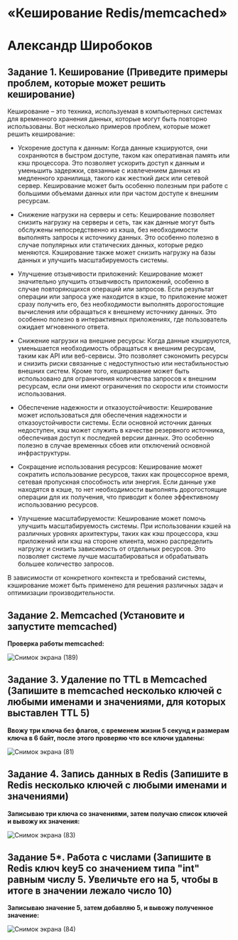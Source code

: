 # «Кеширование Redis/memcached»
# Александр Широбоков
## Задание 1. Кеширование (Приведите примеры проблем, которые может решить кеширование)
Кеширование – это техника, используемая в компьютерных системах для временного хранения данных, которые могут быть повторно использованы. Вот несколько примеров проблем, которые может решить кеширование:

 - Ускорение доступа к данным: Когда данные кэшируются, они сохраняются в быстром доступе, таком как оперативная память или кэш процессора. Это позволяет ускорить доступ к данным и уменьшить задержки, связанные с извлечением данных из медленного хранилища, такого как жесткий диск или сетевой сервер. Кеширование может быть особенно полезным при работе с большими объемами данных или при частом доступе к внешним ресурсам.

 - Снижение нагрузки на серверы и сеть: Кеширование позволяет снизить нагрузку на серверы и сеть, так как данные могут быть обслужены непосредственно из кэша, без необходимости выполнять запросы к источнику данных. Это особенно полезно в случае популярных или статических данных, которые редко меняются. Кэширование также может снизить нагрузку на базы данных и улучшить масштабируемость системы.

 - Улучшение отзывчивости приложений: Кеширование может значительно улучшить отзывчивость приложений, особенно в случае повторяющихся операций или запросов. Если результат операции или запроса уже находится в кэше, то приложение может сразу получить его, без необходимости выполнять дорогостоящие вычисления или обращаться к внешнему источнику данных. Это особенно полезно в интерактивных приложениях, где пользователь ожидает мгновенного ответа.

 - Снижение нагрузки на внешние ресурсы: Когда данные кэшируются, уменьшается необходимость обращаться к внешним ресурсам, таким как API или веб-сервисы. Это позволяет сэкономить ресурсы и снизить риски связанные с недоступностью или нестабильностью внешних систем. Кроме того, кеширование может быть использовано для ограничения количества запросов к внешним ресурсам, если они имеют ограничения по скорости или стоимости использования.

 - Обеспечение надежности и отказоустойчивости: Кеширование может использоваться для обеспечения надежности и отказоустойчивости системы. Если основной источник данных недоступен, кэш может служить в качестве резервного источника, обеспечивая доступ к последней версии данных. Это особенно полезно в случае временных сбоев или отключений основной инфраструктуры.

 - Сокращение использования ресурсов: Кеширование может сократить использование ресурсов, таких как процессорное время, сетевая пропускная способность или энергия. Если данные уже находятся в кэше, то нет необходимости выполнять дорогостоящие операции для их получения, что приводит к более эффективному использованию ресурсов.

 - Улучшение масштабируемости: Кеширование может помочь улучшить масштабируемость системы. При использовании кэшей на различных уровнях архитектуры, таких как кэш процессора, кэш приложений или кэш на стороне клиента, можно распределить нагрузку и снизить зависимость от отдельных ресурсов. Это позволяет системе лучше масштабироваться и обрабатывать большее количество запросов.

В зависимости от конкретного контекста и требований системы, кэширование может быть применено для решения различных задач и оптимизации производительности.
## Задание 2. Memcached (Установите и запустите memcached)
**Проверка работы memcached:**

![Снимок экрана (189)](https://github.com/AleksandrShirobokov/11.02-Redis-memcached/assets/69298696/a099bf33-342e-4045-bff5-b948ee012eef)
## Задание 3. Удаление по TTL в Memcached (Запишите в memcached несколько ключей с любыми именами и значениями, для которых выставлен TTL 5)
**Ввожу три ключа без флагов, с временем жизни 5 секунд и размерам ключа в 6 байт, после этого проверяю что все ключи удалены:**

![Снимок экрана (81)](https://github.com/AleksandrShirobokov/11.02-Redis-memcached/assets/69298696/27067a44-1f5c-445a-826b-52337241aa71)
## Задание 4. Запись данных в Redis (Запишите в Redis несколько ключей с любыми именами и значениями)
**Записываю три ключа со значениями, затем получаю список ключей и вывожу их значения:**

![Снимок экрана (83)](https://github.com/AleksandrShirobokov/11.02-Redis-memcached/assets/69298696/93e829f1-3b64-48fd-a67b-e04625eb57d4)
## Задание 5*. Работа с числами (Запишите в Redis ключ key5 со значением типа "int" равным числу 5. Увеличьте его на 5, чтобы в итоге в значении лежало число 10)
**Записываю значение 5, затем добавляю 5, и вывожу полученное значение:**

![Снимок экрана (84)](https://github.com/AleksandrShirobokov/11.02-Redis-memcached/assets/69298696/d715cb7d-d0fb-4dad-8111-edbca73f85ac)

